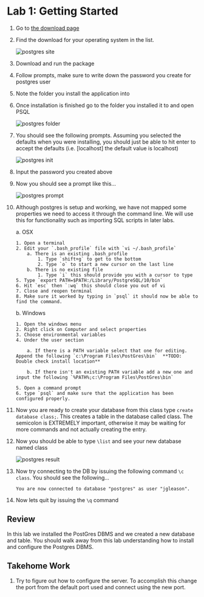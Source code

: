 # Lab 1: Getting Started #

1. Go to [the download page](https://www.postgresql.org/download)
2. Find the download for your operating system in the list. 

    ![postgres site](https://bitbucket.org/jgleason/cbus-state-sql/raw/HEAD/labs/resources/lab1/postgres_site.png "Site List")

3. Download and run the package
4. Follow prompts, make sure to write down the password you create for postgres user
5. Note the folder you install the application into
6. Once installation is finished go to the folder you installed it to and open PSQL

    ![postgres folder](https://bitbucket.org/jgleason/cbus-state-sql/raw/HEAD/labs/resources/lab1/postgres_folder.png "Postgress Folder")

7. You should see the following prompts. Assuming you selected the defaults when you were installing, you should just be able to hit enter to accept the defaults (i.e. [localhost] the default value is localhost)

    ![postgres init](https://bitbucket.org/jgleason/cbus-state-sql/raw/HEAD/labs/resources/lab1/postgres_config.png "Postgres Config")

8. Input the password you created above
9. Now you should see a prompt like this…

    ![postgres prompt](https://bitbucket.org/jgleason/cbus-state-sql/raw/HEAD/labs/resources/lab1/postgres_prompt.png "Postgres Prompt")

10. Although postgres is setup and working, we have not mapped some properties we need to access it through the command line. We will use this for functionality such as importing SQL scripts in later labs.

    a. OSX

        1. Open a terminal 
        2. Edit your `.bash_profile` file with `vi ~/.bash_profile`
            a. There is an existing .bash_profile
                1. Type `shift+g` to get to the bottom
                2. Type `o` to start a new cursor on the last line
            b. There is no existing file
                1. Type `i` this should provide you with a cursor to type
        5. Type `export PATH=$PATH:/Library/PostgreSQL/10/bin`
        6. Hit `esc` then `:wq` this should close you out of vi
        7. Close and reopen terminal
        8. Make sure it worked by typing in `psql` it should now be able to find the command.
  
    b. Windows

        1. Open the windows menu
        2. Right click on Computer and select properties
        3. Choose environmental variables
        4. Under the user section 
      
            a. If there is a PATH variable select that one for editing. Append the following `c:\Program Files\PostGres\bin`  **TODO: Double check install location**

            b. If there isn't an existing PATH variable add a new one and input the following `%PATH%;c:\Program Files\PostGres\bin`

        5. Open a command prompt
        6. type `psql` and make sure that the application has been configured properly.    

11. Now you are ready to create your database from this class type `create database class;`. This creates a table in the database called class. The semicolon is EXTREMELY important, otherwise it may be waiting for more commands and not actually creating the entry.
12. Now you should be able to type `\list` and see your new database named class

    ![postgres result](https://bitbucket.org/jgleason/cbus-state-sql/raw/HEAD/labs/resources/lab1/postgres_result_add_class.png "Postgres Class")

13. Now try connecting to the DB by issuing the following command `\c class`. You should see the following...

        You are now connected to database "postgres" as user "jgleason".

14. Now lets quit by issuing the `\q` command        

## Review ##

In this lab we installed the PostGres DBMS and we created a new database and table. You should walk away from this lab understanding how to install and configure the Postgres DBMS.

## Takehome Work

1. Try to figure out how to configure the server. To accomplish this change the port from the default port used and connect using the new port. 
